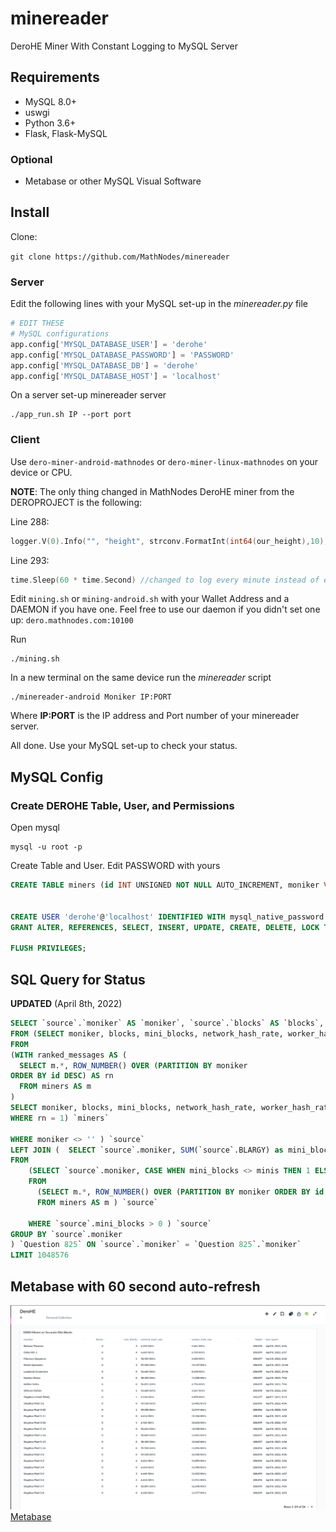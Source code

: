 # minereader
DeroHE Miner With Constant Logging to MySQL Server

## Requirements
* MySQL 8.0+
* uswgi
* Python 3.6+
* Flask, Flask-MySQL

### Optional
* Metabase or other MySQL Visual Software

## Install
Clone:

`git clone https://github.com/MathNodes/minereader`


### Server

Edit the following lines with your MySQL set-up in the *minereader.py* file

```python
# EDIT THESE
# MySQL configurations
app.config['MYSQL_DATABASE_USER'] = 'derohe'
app.config['MYSQL_DATABASE_PASSWORD'] = 'PASSWORD'
app.config['MYSQL_DATABASE_DB'] = 'derohe'
app.config['MYSQL_DATABASE_HOST'] = 'localhost'
```


On a server set-up minereader server

```
./app_run.sh IP --port port
```


### Client

Use `dero-miner-android-mathnodes` or `dero-miner-linux-mathnodes` on your device or CPU.

**NOTE**: The only thing changed in MathNodes DeroHE miner from the DEROPROJECT is the following:

Line 288:
```go
logger.V(0).Info("", "height", strconv.FormatInt(int64(our_height),10), "blocks", strconv.FormatInt(int64(block_counter),12), "mini_blocks", strconv.FormatInt(int64(mini_block_counter),12), "hash_rate", hash_rate_string, "worker_hashrate", mining_string)
```

Line 293:
```go
time.Sleep(60 * time.Second) //changed to log every minute instead of every second (MathNodes)
```

Edit `mining.sh` or `mining-android.sh` with your Wallet Address and a DAEMON if you have one. Feel free to use our daemon if you didn't set one up: `dero.mathnodes.com:10100`

Run
```shell
./mining.sh
```

In a new terminal on the same device run the *minereader* script

```shell
./minereader-android Moniker IP:PORT
```

Where **IP:PORT** is the IP address and Port number of your minereader server.

All done. Use your MySQL set-up to check your status.


## MySQL Config

### Create DEROHE Table, User, and Permissions

Open mysql

```shell
mysql -u root -p
```

Create Table and User. Edit PASSWORD with yours
```sql
CREATE TABLE miners (id INT UNSIGNED NOT NULL AUTO_INCREMENT, moniker VARCHAR(50), blocks SMALLINT UNSIGNED, mini_blocks SMALLINT UNSIGNED, network_hash_rate VARCHAR(20), worker_hash_rate VARCHAR(20), height MEDIUMINT UNSIGNED, last_report TIMESTAMP, PRIMARY KEY(id)); 


CREATE USER 'derohe'@'localhost' IDENTIFIED WITH mysql_native_password BY 'PASSWORD';
GRANT ALTER, REFERENCES, SELECT, INSERT, UPDATE, CREATE, DELETE, LOCK TABLES,SHOW VIEW, EVENT, TRIGGER ON derohe.* TO 'derohe'@'localhost';

FLUSH PRIVILEGES;
```

## SQL Query for Status
**UPDATED** (April 8th, 2022)

```sql
SELECT `source`.`moniker` AS `moniker`, `source`.`blocks` AS `blocks`, CASE WHEN `Question 825`.`mini_blocks`  IS NULL THEN 0 ELSE `Question 825`.`mini_blocks` END as mini_blocks, `source`.`network_hash_rate` AS `network_hash_rate`, `source`.`worker_hash_rate` AS `worker_hash_rate`, `source`.`height` AS `height`, `source`.`last_report` AS `last_report`
FROM (SELECT moniker, blocks, mini_blocks, network_hash_rate, worker_hash_rate,height,last_report
FROM 
(WITH ranked_messages AS (
  SELECT m.*, ROW_NUMBER() OVER (PARTITION BY moniker
ORDER BY id DESC) AS rn
  FROM miners AS m 
)
SELECT moniker, blocks, mini_blocks, network_hash_rate, worker_hash_rate,height,last_report FROM ranked_messages
WHERE rn = 1) `miners`

WHERE moniker <> '' ) `source`
LEFT JOIN (  SELECT `source`.moniker, SUM(`source`.BLARGY) as mini_blocks
FROM
    (SELECT `source`.moniker, CASE WHEN mini_blocks <> minis THEN 1 ELSE 0 END as BLARGY
    FROM
      (SELECT m.*, ROW_NUMBER() OVER (PARTITION BY moniker ORDER BY id DESC) AS rn, LAG(mini_blocks) OVER (PARTITION BY moniker ORDER BY id ASC) as minis
      FROM miners AS m ) `source`
      
    WHERE `source`.mini_blocks > 0 ) `source`
GROUP BY `source`.moniker
) `Question 825` ON `source`.`moniker` = `Question 825`.`moniker`
LIMIT 1048576
```

## Metabase with 60 second auto-refresh

![img/derohe_metabase.png](img/derohe_metabase.png)
[Metabase](http://metabase.com)
